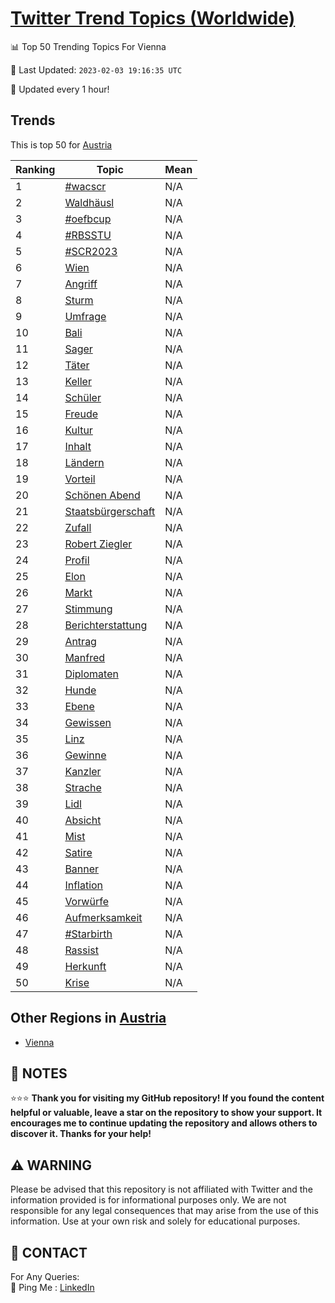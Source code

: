 [Twitter Trend Topics (Worldwide)](https://github.com/ErcinDedeoglu/Twitter-Trend-Topics)
==========


📊 Top 50 Trending Topics For Vienna

📆 Last Updated: `2023-02-03 19:16:35 UTC`

🔧 Updated every 1 hour!


## Trends

This is top 50 for [Austria](</Austria>)

| Ranking | Topic | Mean |
| ------- | ------------ | ------------ |
| 1 | [#wacscr](http://twitter.com/search?q=%23wacscr) | N/A |
| 2 | [Waldhäusl](http://twitter.com/search?q=Waldh%c3%a4usl) | N/A |
| 3 | [#oefbcup](http://twitter.com/search?q=%23oefbcup) | N/A |
| 4 | [#RBSSTU](http://twitter.com/search?q=%23RBSSTU) | N/A |
| 5 | [#SCR2023](http://twitter.com/search?q=%23SCR2023) | N/A |
| 6 | [Wien](http://twitter.com/search?q=Wien) | N/A |
| 7 | [Angriff](http://twitter.com/search?q=Angriff) | N/A |
| 8 | [Sturm](http://twitter.com/search?q=Sturm) | N/A |
| 9 | [Umfrage](http://twitter.com/search?q=Umfrage) | N/A |
| 10 | [Bali](http://twitter.com/search?q=Bali) | N/A |
| 11 | [Sager](http://twitter.com/search?q=Sager) | N/A |
| 12 | [Täter](http://twitter.com/search?q=T%c3%a4ter) | N/A |
| 13 | [Keller](http://twitter.com/search?q=Keller) | N/A |
| 14 | [Schüler](http://twitter.com/search?q=Sch%c3%bcler) | N/A |
| 15 | [Freude](http://twitter.com/search?q=Freude) | N/A |
| 16 | [Kultur](http://twitter.com/search?q=Kultur) | N/A |
| 17 | [Inhalt](http://twitter.com/search?q=Inhalt) | N/A |
| 18 | [Ländern](http://twitter.com/search?q=L%c3%a4ndern) | N/A |
| 19 | [Vorteil](http://twitter.com/search?q=Vorteil) | N/A |
| 20 | [Schönen Abend](http://twitter.com/search?q=Sch%c3%b6nen+Abend) | N/A |
| 21 | [Staatsbürgerschaft](http://twitter.com/search?q=Staatsb%c3%bcrgerschaft) | N/A |
| 22 | [Zufall](http://twitter.com/search?q=Zufall) | N/A |
| 23 | [Robert Ziegler](http://twitter.com/search?q=Robert+Ziegler) | N/A |
| 24 | [Profil](http://twitter.com/search?q=Profil) | N/A |
| 25 | [Elon](http://twitter.com/search?q=Elon) | N/A |
| 26 | [Markt](http://twitter.com/search?q=Markt) | N/A |
| 27 | [Stimmung](http://twitter.com/search?q=Stimmung) | N/A |
| 28 | [Berichterstattung](http://twitter.com/search?q=Berichterstattung) | N/A |
| 29 | [Antrag](http://twitter.com/search?q=Antrag) | N/A |
| 30 | [Manfred](http://twitter.com/search?q=Manfred) | N/A |
| 31 | [Diplomaten](http://twitter.com/search?q=Diplomaten) | N/A |
| 32 | [Hunde](http://twitter.com/search?q=Hunde) | N/A |
| 33 | [Ebene](http://twitter.com/search?q=Ebene) | N/A |
| 34 | [Gewissen](http://twitter.com/search?q=Gewissen) | N/A |
| 35 | [Linz](http://twitter.com/search?q=Linz) | N/A |
| 36 | [Gewinne](http://twitter.com/search?q=Gewinne) | N/A |
| 37 | [Kanzler](http://twitter.com/search?q=Kanzler) | N/A |
| 38 | [Strache](http://twitter.com/search?q=Strache) | N/A |
| 39 | [Lidl](http://twitter.com/search?q=Lidl) | N/A |
| 40 | [Absicht](http://twitter.com/search?q=Absicht) | N/A |
| 41 | [Mist](http://twitter.com/search?q=Mist) | N/A |
| 42 | [Satire](http://twitter.com/search?q=Satire) | N/A |
| 43 | [Banner](http://twitter.com/search?q=Banner) | N/A |
| 44 | [Inflation](http://twitter.com/search?q=Inflation) | N/A |
| 45 | [Vorwürfe](http://twitter.com/search?q=Vorw%c3%bcrfe) | N/A |
| 46 | [Aufmerksamkeit](http://twitter.com/search?q=Aufmerksamkeit) | N/A |
| 47 | [#Starbirth](http://twitter.com/search?q=%23Starbirth) | N/A |
| 48 | [Rassist](http://twitter.com/search?q=Rassist) | N/A |
| 49 | [Herkunft](http://twitter.com/search?q=Herkunft) | N/A |
| 50 | [Krise](http://twitter.com/search?q=Krise) | N/A |



## Other Regions in [Austria](</Austria>)

* [Vienna](</Austria/Vienna.md>)



## 📝 NOTES

⭐⭐⭐ **Thank you for visiting my GitHub repository! If you found the content helpful or valuable, leave a star on the repository to show your support. It encourages me to continue updating the repository and allows others to discover it. Thanks for your help!**


## ⚠️ WARNING

Please be advised that this repository is not affiliated with Twitter and the information provided is for informational purposes only. We are not responsible for any legal consequences that may arise from the use of this information. Use at your own risk and solely for educational purposes.


## 📨 CONTACT

 For Any Queries:  
            🏓 Ping Me : [LinkedIn](https://www.linkedin.com/in/ercindedeoglu/)
